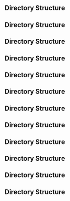 ## Directory Structure

## Directory Structure

## Directory Structure

## Directory Structure

## Directory Structure

## Directory Structure

## Directory Structure

## Directory Structure

## Directory Structure

## Directory Structure

## Directory Structure

## Directory Structure

